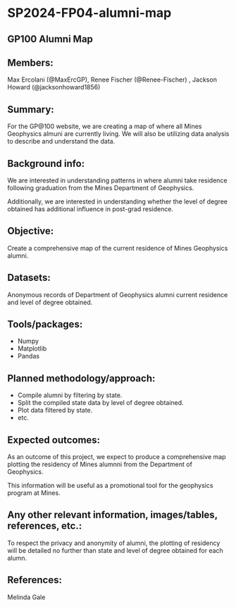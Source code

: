# SP2024-FP04-alumni-map
## GP100 Alumni Map
## Members: 
Max Ercolani (@MaxErcGP), Renee Fischer (@Renee-Fischer) , Jackson Howard (@jacksonhoward1856)
## Summary: 
For the GP@100 website, we are creating a map of where all Mines Geophysics almuni are currently living. We will also be utilizing data analysis to describe and understand the data.
## Background info:
We are interested in understanding patterns in where alumni take residence following graduation from the Mines Department of Geophysics.

Additionally, we are interested in understanding whether the level of degree obtained has additional influence in post-grad residence.
## Objective:
Create a comprehensive map of the current residence of Mines Geophysics alumni.
## Datasets:
Anonymous records of Department of Geophysics alumni current residence and level of degree obtained.
## Tools/packages: 
- Numpy
- Matplotlib
- Pandas
## Planned methodology/approach:
- Compile alumni by filtering by state.
- Split the compiled state data by level of degree obtained.
- Plot data filtered by state.
- etc.
## Expected outcomes:
As an outcome of this project, we expect to produce a comprehensive map plotting the residency of Mines alumnni from the Department of Geophysics.

This information will be useful as a promotional tool for the geophysics program at Mines.
## Any other relevant information, images/tables, references, etc.:
To respect the privacy and anonymity of alumni, the plotting of residency will be detailed no further than state and level of degree obtained for each alumn.
## References:
Melinda Gale
